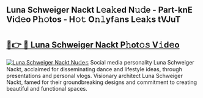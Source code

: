 ## Luna Schweiger Nackt L𝚎a𝚔ed N𝚞𝚍e - Part-knE Vi𝚍𝚎o P𝚑𝚘tos - H𝚘𝚝 O𝚗𝚕yf𝚊ns L𝚎a𝚔s tVJuT

# <h2><a href="http://kfccgu.oniu.top/?m=Luna+Schweiger+Nackt">🔗👉 🔴 Luna Schweiger Nackt P𝚑ot𝚘𝚜 V𝚒d𝚎o</a></h2>

[![Luna Schweiger Nackt Nu𝚍e𝚜](https://i.imgur.com/0qMVB7G.gif)](http://kfccgu.oniu.top/?m=Luna+Schweiger+Nackt)
Social media personality Luna Schweiger Nackt, acclaimed for disseminating dance and lifestyle ideas, through presentations and personal vlogs. Visionary architect Luna Schweiger Nackt, famed for their groundbreaking designs and commitment to creating beautiful and functional spaces.  
